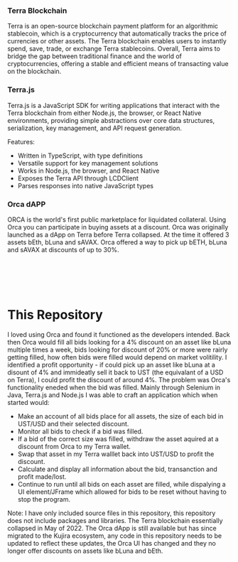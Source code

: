 ### Terra Blockchain
Terra is an open-source blockchain payment platform for an algorithmic stablecoin, which is a cryptocurrency that automatically tracks the price of currencies or other assets. The Terra blockchain enables users to instantly spend, save, trade, or exchange Terra stablecoins. Overall, Terra aims to bridge the gap between traditional finance and the world of cryptocurrencies, offering a stable and efficient means of transacting value on the blockchain.

### Terra.js
Terra.js is a JavaScript SDK for writing applications that interact with the Terra blockchain from either Node.js, the browser, or React Native environments, providing simple abstractions over core data structures, serialization, key management, and API request generation.

Features:
- Written in TypeScript, with type definitions
- Versatile support for key management solutions
- Works in Node.js, the browser, and React Native
- Exposes the Terra API through LCDClient
- Parses responses into native JavaScript types

### Orca dAPP
ORCA is the world's first public marketplace for liquidated collateral. Using Orca you can participate in buying assets at a discount. Orca was originally launched as a dApp on Terra before Terra collapsed. At the time it offered 3 assets bEth, bLuna and sAVAX. Orca offered a way to pick up bETH, bLuna and sAVAX at discounts of up to 30%. 

<br/><br/>
<br/><br/>

# This Repository
I loved using Orca and found it functioned as the developers intended. Back then Orca would fill all bids looking for a 4% discount on an asset like bLuna multiple times a week, bids looking for discount of 20% or more were rairly getting filled, how often bids were filled would depend on market volitility. I identified a profit opportunity - if could pick up an asset like bLuna at a disount of 4% and immideatly sell it back to UST (the equivalant of a USD on Terra), I could profit the discount of around 4%. The problem was Orca's functionality eneded when the bid was filled. Mainly through Selenium in Java, Terra.js and Node.js I was able to craft an application which when started would:
- Make an account of all bids place for all assets, the size of each bid in UST/USD and their selected discount.
- Monitor all bids to check if a bid was filled.
- If a bid of the correct size was filled, withdraw the asset aquired at a discount from Orca to my Terra wallet.
- Swap that asset in my Terra walllet back into UST/USD to profit the discount.
- Calculate and display all information about the bid, transanction and profit made/lost.
- Continue to run until all bids on each asset are filled, while dispalying a UI element/JFrame which allowed for bids to be reset without having to stop the program.

Note: I have only included source files in this repository, this repository does not include packages and libraries. The Terra blockchain essentially collapsed in May of 2022.  The Orca dApp is still available but has since migrated to the Kujira ecosystem, any code in this repository needs to be updated to reflect these updates, the Orca UI has changed and they no longer offer discounts on assets like bLuna and bEth.
